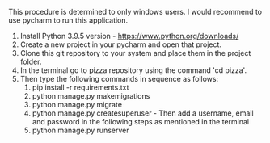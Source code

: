 This procedure is determined to only windows users. I would recommend to use pycharm to run this application.

1. Install Python 3.9.5 version - https://www.python.org/downloads/
2. Create a new project in your pycharm and open that project.
3. Clone this git repository to your system and place them in the project folder.
4. In the terminal go to pizza repository using the command 'cd pizza'.
5. Then type the following commands in sequence as follows:
      1. pip install -r requirements.txt
      2. python manage.py makemigrations
      3. python manage.py migrate
      4. python manage.py createsuperuser - Then add a username, email and password in the following steps as mentioned in the terminal
      5. python manage.py runserver 
             
